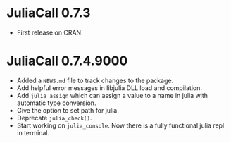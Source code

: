 # JuliaCall 0.7.3

* First release on CRAN.

# JuliaCall 0.7.4.9000

* Added a `NEWS.md` file to track changes to the package.
* Add helpful error messages in libjulia DLL load and compilation.
* Add `julia_assign` which can assign a value to a name in julia with automatic type conversion.
* Give the option to set path for julia.
* Deprecate `julia_check()`.
* Start working on `julia_console`. Now there is a fully functional julia repl in terminal.
